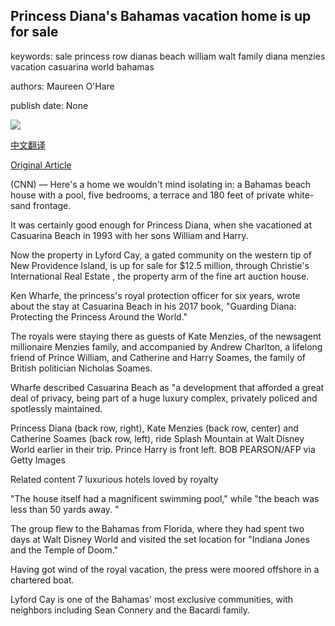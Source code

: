 ## Princess Diana's Bahamas vacation home is up for sale

keywords: sale princess row dianas beach william walt family diana menzies vacation casuarina world bahamas

authors: Maureen O'Hare

publish date: None

![](https://cdn.cnn.com/cnnnext/dam/assets/200409102902-lyfordcay3-super-tease.jpg)

[中文翻译](Princess%20Diana%27s%20Bahamas%20vacation%20home%20is%20up%20for%20sale_zh.md)

[Original Article](https://edition.cnn.com/travel/article/casuarina-beach-lyford-cay-bahamas-princess-diana/index.html)

(CNN) — Here's a home we wouldn't mind isolating in: a Bahamas beach house with a pool, five bedrooms, a terrace and 180 feet of private white-sand frontage.

It was certainly good enough for Princess Diana, when she vacationed at Casuarina Beach in 1993 with her sons William and Harry.

Now the property in Lyford Cay, a gated community on the western tip of New Providence Island, is up for sale for $12.5 million, through Christie's International Real Estate , the property arm of the fine art auction house.

Ken Wharfe, the princess's royal protection officer for six years, wrote about the stay at Casuarina Beach in his 2017 book, "Guarding Diana: Protecting the Princess Around the World."

The royals were staying there as guests of Kate Menzies, of the newsagent millionaire Menzies family, and accompanied by Andrew Charlton, a lifelong friend of Prince William, and Catherine and Harry Soames, the family of British politician Nicholas Soames.

Wharfe described Casuarina Beach as "a development that afforded a great deal of privacy, being part of a huge luxury complex, privately policed and spotlessly maintained.

Princess Diana (back row, right), Kate Menzies (back row, center) and Catherine Soames (back row, left), ride Splash Mountain at Walt Disney World earlier in their trip. Prince Harry is front left. BOB PEARSON/AFP via Getty Images

Related content 7 luxurious hotels loved by royalty

"The house itself had a magnificent swimming pool," while "the beach was less than 50 yards away. "

The group flew to the Bahamas from Florida, where they had spent two days at Walt Disney World and visited the set location for "Indiana Jones and the Temple of Doom."

Having got wind of the royal vacation, the press were moored offshore in a chartered boat.

Lyford Cay is one of the Bahamas' most exclusive communities, with neighbors including Sean Connery and the Bacardi family.
